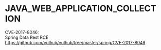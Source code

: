 # JAVA_WEB_APPLICATION_COLLECTION

CVE-2017-8046:   
Spring Data Rest RCE    https://github.com/vulhub/vulhub/tree/master/spring/CVE-2017-8046


